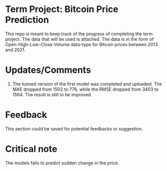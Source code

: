 # Term Project: Bitcoin Price Prediction
This repo is meant to keep track of the progress of completing the term project.
The data that will be used is attached.
The data is in the form of Open-High-Low-Close-Volume data-type for Bitcoin prices between 2013 and 2021.
# Updates/Comments
1. The tunned version of the first model was completed and uploaded. The MAE dropped from 1502 to 776, while the RMSE dropped from 3403 to 1564.
The result is still to be improved. 
# Feedback
This section could be saved for potential feedbacks or suggestion.
# Critical note
The models fails to predict sudden change in the price. 
